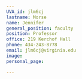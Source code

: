 ```yaml
---
UVA_id: jlm6cj
lastname: Morse
name: Jennifer
general_position: faculty
position: Professor
office: 219 Kerchof Hall
phone: 434-243-8778
email: jlm6cj@virginia.edu
image:
personal_page:

---
```

